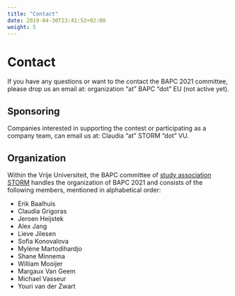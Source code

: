 ```yaml
---
title: "Contact"
date: 2019-04-30T23:41:52+02:00
weight: 5
---
```


# Contact

If you have any questions or want to the contact the BAPC 2021 committee, please drop us an email at: organization “at” BAPC “dot” EU (not active yet).

## Sponsoring

Companies interested in supporting the contest or participating as a company team, can email us at: Claudia “at” STORM “dot” VU.

## Organization

Within the Vrije Universiteit, the BAPC committee of [study association STORM](https://storm.vu) handles the organization of BAPC 2021 and consists of the following members, mentioned in alphabetical order:

- Erik Baalhuis
- Claudia Grigoras
- Jeroen Heijstek
- Alex Jang
- Lieve Jilesen
- Sofia Konovalova
- Mylène Martodihardjo
- Shane Minnema
- William Mooijer
- Margaux Van Geem
- Michael Vasseur
- Youri van der Zwart

